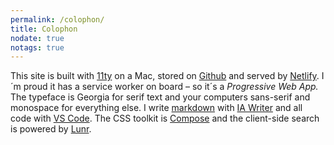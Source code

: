 ```yaml
---
permalink: /colophon/
title: Colophon
nodate: true
notags: true
---
```


This site is built with [11ty](https://www.11ty.dev) on a Mac, stored on [Github](https://github.com) and served by [Netlify](https://www.netlify.com). I´m proud it has a service worker on board – so it´s a _Progressive Web App._ The typeface is Georgia for serif text and your computers sans-serif and monospace for everything else. I write [markdown](https://www.markdownguide.org) with [IA Writer](https://ia.net/writer) and all code with [VS Code](https://code.visualstudio.com). The CSS toolkit is [Compose](/tools/compose/) and the client-side search is powered by [Lunr](https://lunrjs.com/).
